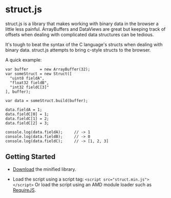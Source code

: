 struct.js
========

struct.js is a library that makes working with binary data in the browser a
little less painful. ArrayBuffers and DataViews are great but keeping track
of offsets when dealing with complicated data structures can be tedious.  

It's tough to beat the syntax of the C language's structs when dealing with
binary data. struct.js attempts to bring c-style structs to the browser.  

A quick example:  

    var buffer     = new ArrayBuffer(32);
    var someStruct = new Struct([
      "uint8 fieldA",
      "float32 fieldB",
      "int32 fieldC[3]"
    ], buffer);

    var data = someStruct.build(buffer);

    data.fieldA = 1;
    data.fieldC[0] = 1;
    data.fieldC[1] = 2;
    data.fieldC[2] = 3;

    console.log(data.fieldA);     // -> 1
    console.log(data.fieldB);     // -> 0
    console.log(data.fieldC);     // -> [1, 2, 3]


Getting Started
---------------

* [Download](http://structjs.jabnix.net/downloads/struct.min.js) the minified
library.

* Load the script using a script tag: `<script src="struct.min.js"></script>`
  Or load the script using an AMD module loader such as
  [RequireJS](http://requirejs.org).
